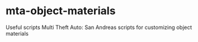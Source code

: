 # mta-object-materials
Useful scripts Multi Theft Auto: San Andreas scripts for customizing object materials
